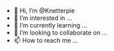 - 👋 Hi, I’m @Knetterpie
- 👀 I’m interested in ...
- 🌱 I’m currently learning ...
- 💞️ I’m looking to collaborate on ...
- 📫 How to reach me ...

<!---
Knetterpie/Knetterpie is a ✨ special ✨ repository because its `README.md` (this file) appears on your GitHub profile.
You can click the Preview link to take a look at your changes.
--->

